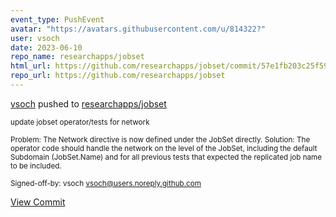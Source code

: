 ```yaml
---
event_type: PushEvent
avatar: "https://avatars.githubusercontent.com/u/814322?"
user: vsoch
date: 2023-06-10
repo_name: researchapps/jobset
html_url: https://github.com/researchapps/jobset/commit/57e1fb203c25f590253b7e4d126a0ca4126c70d0
repo_url: https://github.com/researchapps/jobset
---
```


<a href='https://github.com/vsoch' target='_blank'>vsoch</a> pushed to <a href='https://github.com/researchapps/jobset' target='_blank'>researchapps/jobset</a>

<small>update jobset operator/tests for network

Problem: The Network directive is now defined under the JobSet directly.
Solution: The operator code should handle the network on the level of
the JobSet, including the default Subdomain (JobSet.Name) and for
all previous tests that expected the replicated job name to be
included.

Signed-off-by: vsoch <vsoch@users.noreply.github.com></small>

<a href='https://github.com/researchapps/jobset/commit/57e1fb203c25f590253b7e4d126a0ca4126c70d0' target='_blank'>View Commit</a>